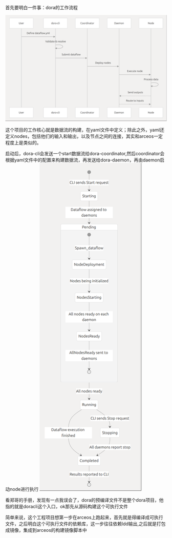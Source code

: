 首先要明白一件事：dora的工作流程

![](pic/dora-workflow.png)

这个项目的工作核心就是数据流的构建，在yaml文件中定义；除此之外，yaml还定义nodes，包括他们的输入和输出，以及节点之间的连接，其实和arceos一定程度上是类似的。

启动后，dora-cli会发送一个start数据流给dora-coordinator,然后coordinator会根据yaml文件中的配置来构建数据流，再发送给dora-daemon，再由daemon启动node进行执行
![](pic/entire-process.png)

看郑哥的手册，发现有一点我误会了，dora的预编译文件不是整个dora项目，他指的就是doracli这个入口，ok那先从源码构建这个可执行文件

简单来说，这个工程项目想第一步在arceos上跑起来，首先就是得编译成可执行文件，之后明白这个可执行文件的依赖库，这一步往往依赖ldd输出,之后就是打包成镜像，集成到arceos的构建镜像脚本中